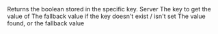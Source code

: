 <function name="GetBool" parent="IGameEvent" type="classfunc">
	<description>
		Returns the boolean stored in the specific key.
	</description>
	<realm>Server</realm>
	<args>
		<arg name="key" type="string">The key to get the value of</arg>
		<arg name="fallback" type="boolean">The fallback value if the key doesn't exist / isn't set</arg>
	</args>
	<rets>
		<ret name="value" type="boolean">The value found, or the fallback value</ret>
	</rets>
</function>